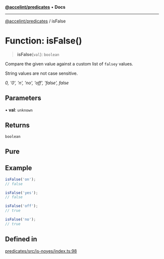 [**@accelint/predicates**](../README.md) • **Docs**

***

[@accelint/predicates](../README.md) / isFalse

# Function: isFalse()

> **isFalse**(`val`): `boolean`

Compare the given value against a custom list of `falsey` values.

String values are not case sensitive.

_0, '0', 'n', 'no', 'off', 'false', false_

## Parameters

• **val**: `unknown`

## Returns

`boolean`

## Pure

## Example

```ts
isFalse('on');
// false

isFalse('yes');
// false

isFalse('off');
// true

isFalse('no');
// true
```

## Defined in

[predicates/src/is-noyes/index.ts:98](https://github.com/gohypergiant/standard-toolkit/blob/258694cea8ed8bbd956b3cf5da47c2c9debcf127/packages/predicates/src/is-noyes/index.ts#L98)
